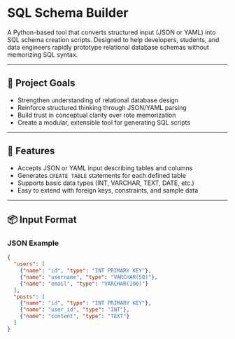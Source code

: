 # SQL Schema Builder

A Python-based tool that converts structured input (JSON or YAML) into SQL schema creation scripts. Designed to help developers, students, and data engineers rapidly prototype relational database schemas without memorizing SQL syntax.

---

## 🚀 Project Goals

- Strengthen understanding of relational database design
- Reinforce structured thinking through JSON/YAML parsing
- Build trust in conceptual clarity over rote memorization
- Create a modular, extensible tool for generating SQL scripts

---

## 🧠 Features

- Accepts JSON or YAML input describing tables and columns
- Generates `CREATE TABLE` statements for each defined table
- Supports basic data types (INT, VARCHAR, TEXT, DATE, etc.)
- Easy to extend with foreign keys, constraints, and sample data

---

## 📦 Input Format

### JSON Example
```json
{
  "users": [
    {"name": "id", "type": "INT PRIMARY KEY"},
    {"name": "username", "type": "VARCHAR(50)"},
    {"name": "email", "type": "VARCHAR(100)"}
  ],
  "posts": [
    {"name": "id", "type": "INT PRIMARY KEY"},
    {"name": "user_id", "type": "INT"},
    {"name": "content", "type": "TEXT"}
  ]
}
